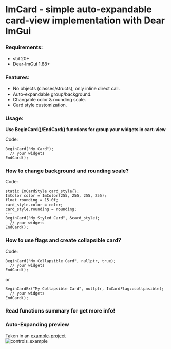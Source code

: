 ImCard - simple auto-expandable card-view implementation with Dear ImGui
=====

### Requirements:
 - std 20+
 - Dear-ImGui 1.88+

### Features:
 - No objects (classes/structs), only inline direct call.
 - Auto-expandable group/background.
 - Changable color & rounding scale.
 - Card style customization.

### Usage:
**Use BeginCard()/EndCard() functions for group your widgets in cart-view**

Code:
```
BeginCard("My Card");
  // your widgets
EndCard();
```

### How to change background and rounding scale?
Code:
```
static ImCardStyle card_style{};
ImColor color = ImColor(255, 255, 255, 255);
float rounding = 15.0f;
card_style.color = color;
card_style.rounding = rounding;
---
BeginCard("My Styled Card", &card_style);
  // your widgets
EndCard();
```

### How to use flags and create collapsible card?
Code:
```
BeginCard("My Collapsible Card", nullptr, true);
  // your widgets
EndCard();
```
or
```
BeginCardEx("My Collapsible Card", nullptr, ImCardFlag::collpasible);
  // your widgets
EndCard();
```

### Read functions summary for get more info!

### Auto-Expanding preview
Taken in an [example-project](https://github.com/VfxFly/ImCard/tree/3d702221402bd0c81272633b2574c289524cf913/Example)
<br>![controls_example](https://github.com/VfxFly/ImCard/blob/8bf697b5183b83dbc3bd38926722a7dc100cc03f/Images/ImCards.gif)
